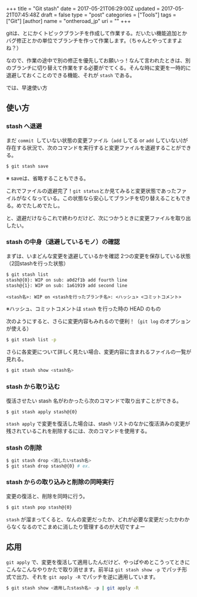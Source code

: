 +++
title = "Git stash"
date = 2017-05-21T06:29:00Z
updated = 2017-05-21T07:45:48Z
draft = false
type = "post"
categories = ["Tools"]
tags = ["Git"]
[author]
	name = "ontheroad_jp"
	uri = ""
+++

gitは、とにかくトピックブランチを作成して作業する。だいたい機能追加とかバグ修正とかの単位でブランチを作って作業します。（ちゃんとやってますよね？）

なので、作業の途中で別の修正を優先してお願いっ！なんて言われたときは、別のブランチに切り替えて作業をする必要がでてくる。そんな時に変更を一時的に退避しておくことのできる機能、それが ``stash`` である。

では、早速使い方

## 使い方

### stash へ退避

まだ ``commit ``していない状態の変更ファイル（``add`` してる or ``add`` していない)が存在する状況で、次のコマンドを実行すると変更ファイルを退避することができる。

```bash
$ git stash save
```

※ saveは、省略することもできる。

これでファイルの退避完了！``git status``とか見てみると変更状態であったファイルがなくなっている。この状態なら安心してブランチを切り替えることもできる。めでたしめでたし。

と、退避だけならこれで終わりだけど、次につかうときに変更ファイルを取り出したい。

### stash の中身（退避しているモノ）の確認

まずは、いまどんな変更を退避しているかを確認
2つの変更を保存している状態（2回stashを行った状態）

```bash
$ git stash list
stash@{0}: WIP on sub: a0d2f1b add fourth line
stash@{1}: WIP on sub: 1a61919 add second line
```

``<stash名>: WIP on <stashを行ったブランチ名>: <ハッシュ> <コミットコメント>``

※ハッシュ、コミットコメントは ``stash`` を行った時の HEAD のもの

次のようにすると、さらに変更内容もみれるので便利！（``git log`` のオプションが使える）

```bash
$ git stash list -p
```

さらに各変更について詳しく見たい場合、変更内容に含まれるファイルの一覧が見れる。

```bash
$ git stash show <stash名>
```

### stash から取り込む

復活させたい stash 名がわかったら次のコマンドで取り出すことができる。

```bash
$ git stash apply stash@{0}
```

``stash apply`` で変更を復活した場合は、stash リストのなかに復活済みの変更が残されているこれを削除するには、次のコマンドを使用する。

### stash の削除

```bash
$ git stash drop <消したいstash名>
$ git stash drop stash@{0} # ex.
```

### stash からの取り込みと削除の同時実行

変更の復活と、削除を同時に行う。

```bash
$ git stash pop stash@{0}
```

``stash`` が溜まってくると、なんの変更だったか、どれが必要な変更だったかわからなくなるのでこまめに消したり管理するのが大切ですよー

## 応用

``git apply`` で、変更を復活して適用したんだけど、やっぱやめとこうってときにこんなこんなやりかたで取り消せます。前半は ``git stash show -p`` でパッチ形式で出力、それを ``git apply -R`` でパッチを逆に適用しています。

```bash
$ git stash show <適用したstash名> -p | git apply -R
```
